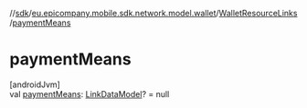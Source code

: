 //[sdk](../../../index.md)/[eu.epicompany.mobile.sdk.network.model.wallet](../index.md)/[WalletResourceLinks](index.md)/[paymentMeans](payment-means.md)

# paymentMeans

[androidJvm]\
val [paymentMeans](payment-means.md): [LinkDataModel](../../eu.epicompany.mobile.android.data.network.model.hypermedia/-link-data-model/index.md)? = null
